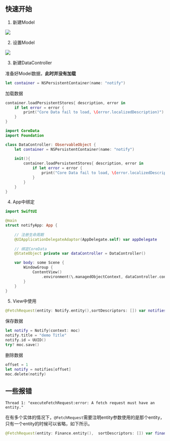 ## 快速开始

1. 新建Model

![](https://upload.kinda.info/image/202212201449843.png)

2. 设置Model

![](https://upload.kinda.info/image/202212201450214.png)

3. 新建DataController

准备好Model数据，**此时并没有加载**

```swift
let container = NSPersistentContainer(name: "notify")
```

加载数据

```swift
container.loadPersistentStores{ description, error in
    if let error = error {
        print("Core Data fail to load, \(error.localizedDescription)")
    }
}
```

```swift
import CoreData
import Foundation

class DataController: ObservableObject {
    let container = NSPersistentContainer(name: "notify")
    
    init(){
        container.loadPersistentStores{ description, error in
            if let error = error {
                print("Core Data fail to load, \(error.localizedDescription)")
            }
        }
    }
}
```

4. App中绑定

```swift {10, 15}
import SwiftUI

@main
struct notifyApp: App {
    
    // 注册生命周期
    @UIApplicationDelegateAdaptor(AppDelegate.self) var appDelegate
    
    // 绑定CoreData
    @StateObject private var dataController = DataController()

    var body: some Scene {
        WindowGroup {
            ContentView()
                .environment(\.managedObjectContext, dataController.container.viewContext)
        }
    }
}
```

5. View中使用

```swift
@FetchRequest(entity: Notify.entity(),sortDescriptors: []) var notifies: FetchedResults<Notify>
```

保存数据

```swift
let notify = Notify(context: moc)
notify.title = "demo Title"
notify.id = UUID()
try? moc.save()
```

删除数据

```swift
offset = 1
let notify = notifies[offset]
moc.delete(notify)
```

## 一些报错

```
Thread 1: "executeFetchRequest:error: A fetch request must have an entity."
```

在有多个实体的情况下，`@FetchRequest`需要注明entity参数使用的是那个entity，只有一个entity的时候可以省略，如下所示。

```swift
@FetchRequest(entity: Finance.entity(),  sortDescriptors: []) var finance: FetchedResults<Finance>
```